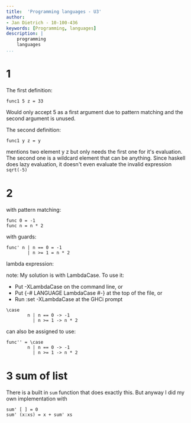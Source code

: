 ```yaml
---
title:  'Programming languages - U3'
author:
- Jan Dietrich - 10-100-436
keywords: [Programming, languages]
description: |
    programming
    languages
...
```



# 1

The first definition:

```
func1 5 z = 33
```

Would only accept 5 as a first argument due to pattern matching and the second argument is unused.

The second definition:

```
func1 y z = y
```

mentions two element y z but only needs the first one for it's evaluation. The second one is a wildcard element that can be anything. Since haskell does lazy evaluation, it doesn't even evaluate the invalid expression `sqrt(-5)`

# 2

with pattern matching:

```
func 0 = -1
func n = n * 2
```

with guards:

```
func' n | n == 0 = -1
        | n >= 1 = n * 2
```

lambda expression: 

note: My solution is with LambdaCase. To use it:

- Put -XLambdaCase on the command line, or
- Put {-# LANGUAGE LambdaCase #-} at the top of the file, or
- Run :set -XLambdaCase at the GHCi prompt

```
\case 
        n | n == 0 -> -1
          | n >= 1 -> n * 2
```

can also be assigned to use:
```
func'' = \case 
        n | n == 0 -> -1
          | n >= 1 -> n * 2
```

# 3 sum of list

There is a built in `sum` function that does exactly this. 
But anyway I did my own implementation with

```
sum' [ ] = 0 
sum' (x:xs) = x + sum' xs
```
